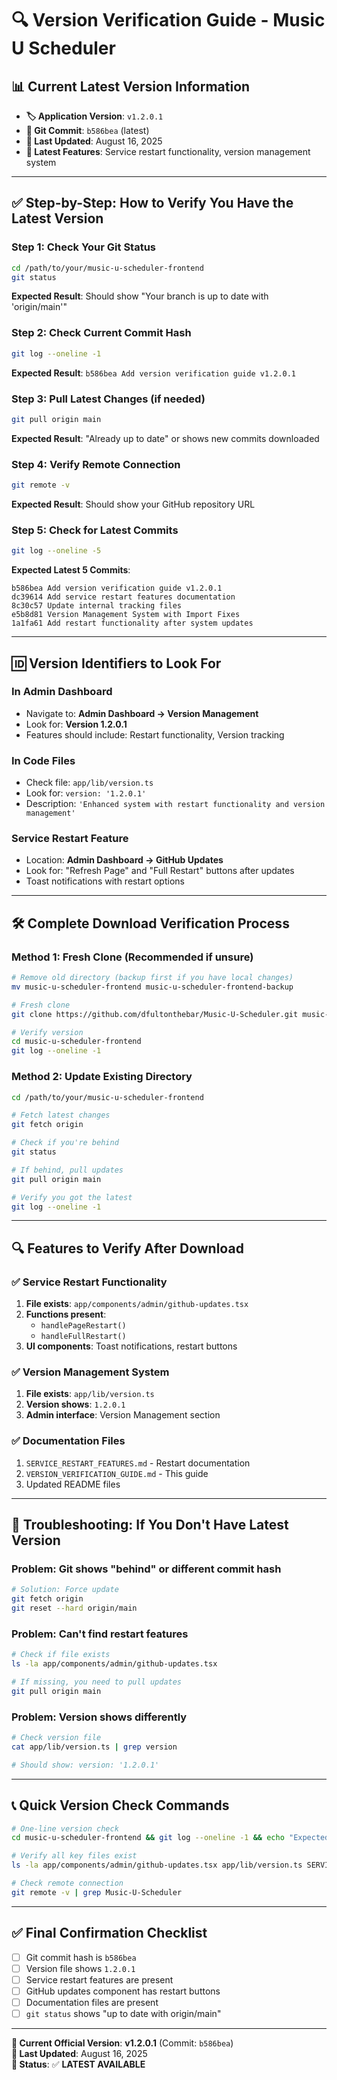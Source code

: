 
# 🔍 Version Verification Guide - Music U Scheduler

## 📊 **Current Latest Version Information**

- **🏷️ Application Version**: `v1.2.0.1`
- **📝 Git Commit**: `b586bea` (latest)
- **📅 Last Updated**: August 16, 2025
- **🔄 Latest Features**: Service restart functionality, version management system

---

## ✅ **Step-by-Step: How to Verify You Have the Latest Version**

### **Step 1: Check Your Git Status**
```bash
cd /path/to/your/music-u-scheduler-frontend
git status
```
**Expected Result**: Should show "Your branch is up to date with 'origin/main'"

### **Step 2: Check Current Commit Hash**
```bash
git log --oneline -1
```
**Expected Result**: `b586bea Add version verification guide v1.2.0.1`

### **Step 3: Pull Latest Changes (if needed)**
```bash
git pull origin main
```
**Expected Result**: "Already up to date" or shows new commits downloaded

### **Step 4: Verify Remote Connection**
```bash
git remote -v
```
**Expected Result**: Should show your GitHub repository URL

### **Step 5: Check for Latest Commits**
```bash
git log --oneline -5
```
**Expected Latest 5 Commits**:
```
b586bea Add version verification guide v1.2.0.1
dc39614 Add service restart features documentation
8c30c57 Update internal tracking files  
e5b8d81 Version Management System with Import Fixes
1a1fa61 Add restart functionality after system updates
```

---

## 🆔 **Version Identifiers to Look For**

### **In Admin Dashboard**
- Navigate to: **Admin Dashboard → Version Management**
- Look for: **Version 1.2.0.1**
- Features should include: Restart functionality, Version tracking

### **In Code Files**
- Check file: `app/lib/version.ts`
- Look for: `version: '1.2.0.1'`
- Description: `'Enhanced system with restart functionality and version management'`

### **Service Restart Feature**
- Location: **Admin Dashboard → GitHub Updates**
- Look for: "Refresh Page" and "Full Restart" buttons after updates
- Toast notifications with restart options

---

## 🛠️ **Complete Download Verification Process**

### **Method 1: Fresh Clone (Recommended if unsure)**
```bash
# Remove old directory (backup first if you have local changes)
mv music-u-scheduler-frontend music-u-scheduler-frontend-backup

# Fresh clone
git clone https://github.com/dfultonthebar/Music-U-Scheduler.git music-u-scheduler-frontend

# Verify version
cd music-u-scheduler-frontend
git log --oneline -1
```

### **Method 2: Update Existing Directory**
```bash
cd /path/to/your/music-u-scheduler-frontend

# Fetch latest changes
git fetch origin

# Check if you're behind
git status

# If behind, pull updates
git pull origin main

# Verify you got the latest
git log --oneline -1
```

---

## 🔍 **Features to Verify After Download**

### **✅ Service Restart Functionality**
1. **File exists**: `app/components/admin/github-updates.tsx`
2. **Functions present**: 
   - `handlePageRestart()`
   - `handleFullRestart()`
3. **UI components**: Toast notifications, restart buttons

### **✅ Version Management System**
1. **File exists**: `app/lib/version.ts`
2. **Version shows**: `1.2.0.1`
3. **Admin interface**: Version Management section

### **✅ Documentation Files**
1. `SERVICE_RESTART_FEATURES.md` - Restart documentation
2. `VERSION_VERIFICATION_GUIDE.md` - This guide
3. Updated README files

---

## 🚨 **Troubleshooting: If You Don't Have Latest Version**

### **Problem: Git shows "behind" or different commit hash**
```bash
# Solution: Force update
git fetch origin
git reset --hard origin/main
```

### **Problem: Can't find restart features**
```bash
# Check if file exists
ls -la app/components/admin/github-updates.tsx

# If missing, you need to pull updates
git pull origin main
```

### **Problem: Version shows differently**
```bash
# Check version file
cat app/lib/version.ts | grep version

# Should show: version: '1.2.0.1'
```

---

## 📞 **Quick Version Check Commands**

```bash
# One-line version check
cd music-u-scheduler-frontend && git log --oneline -1 && echo "Expected: b586bea"

# Verify all key files exist
ls -la app/components/admin/github-updates.tsx app/lib/version.ts SERVICE_RESTART_FEATURES.md

# Check remote connection
git remote -v | grep Music-U-Scheduler
```

---

## ✅ **Final Confirmation Checklist**

- [ ] Git commit hash is `b586bea`
- [ ] Version file shows `1.2.0.1`
- [ ] Service restart features are present
- [ ] GitHub updates component has restart buttons
- [ ] Documentation files are present
- [ ] `git status` shows "up to date with origin/main"

---

**🎯 Current Official Version**: **v1.2.0.1** (Commit: `b586bea`)  
**📅 Last Updated**: August 16, 2025  
**🔄 Status**: ✅ **LATEST AVAILABLE**
